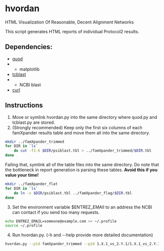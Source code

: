 # hvordan
HTML Visualization Of Reasonable, Decent Alignment Networks

This script generates HTML reports of individual Protocol2 results.

## Dependencies:

 * [quod](https://www.github.com/khendarg/quod)
 * * matplotlib
 * [tcblast](https://www.github.com/khendarg/tcblast)
 * * NCBI blast
 * [curl](https://curl.haxx.se/)

## Instructions

1. Move or symlink hvordan.py into the same directory where quod.py and tcblast.py are stored.
2. (Strongly recommended) Keep only the first six columns of each famXpander results table and move them all into the same directory. 
```bash
mkdir ../famXpander_trimmed
for DIR in `ls`
    do cut -f1-6 $DIR/psiblast.tbl > ../famXpander_trimmed/$DIR.tbl
done
```
Failing that, symlink all of the table files into the same directory. Do note that the bottleneck in report generation is parsing these tables. **Avoid this if you value your time!**
```bash
mkdir ../famXpander_flat
for DIR in `ls`
	do ln -s $DIR/psiblast.tbl ../famXpander_flag/$DIR.tbl
done
```
3. Set the environment variable $ENTREZ\_EMAIl to an address the NCBI can contact if you send too many requests.
```bash
echo ENTREZ_EMAIL=someone@example.com >> ~/.profile
source ~/.profile
```
4. Run hvordan.py. (-h and --help provide more detailed documentation)
```bash
hvordan.py --p1d famXpander_trimmed --p2d 1.X.1_vs_2.Y.1/1.X.1_vs_2.Y.1 
```

